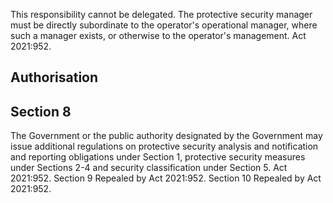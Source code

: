 This responsibility cannot be delegated.
The protective security manager must be directly subordinate to the operator's operational manager, where such a manager exists, or otherwise to the operator's management. Act 2021:952.
## Authorisation
## Section 8
The Government or the public authority designated by the Government may issue additional regulations on protective security analysis and notification and reporting obligations under Section 1, protective security measures under Sections 2-4 and security classification under Section 5. Act 2021:952.
Section 9
Repealed by Act 2021:952.
Section 10
Repealed by Act 2021:952.

